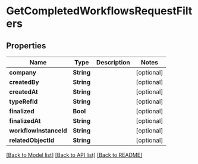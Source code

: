# GetCompletedWorkflowsRequestFilters

## Properties
Name | Type | Description | Notes
------------ | ------------- | ------------- | -------------
**company** | **String** |  | [optional] 
**createdBy** | **String** |  | [optional] 
**createdAt** | **String** |  | [optional] 
**typeRefId** | **String** |  | [optional] 
**finalized** | **Bool** |  | [optional] 
**finalizedAt** | **String** |  | [optional] 
**workflowInstanceId** | **String** |  | [optional] 
**relatedObjectId** | **String** |  | [optional] 

[[Back to Model list]](../README.md#documentation-for-models) [[Back to API list]](../README.md#documentation-for-api-endpoints) [[Back to README]](../README.md)


